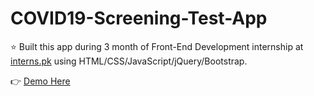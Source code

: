# COVID19-Screening-Test-App
⭐ Built this app during 3 month of Front-End Development internship at [interns.pk](https://interns.pk/) using HTML/CSS/JavaScript/jQuery/Bootstrap.

👉 [Demo Here](https://ishratumar18.github.io/COVID19-Screening-Test-App/)
